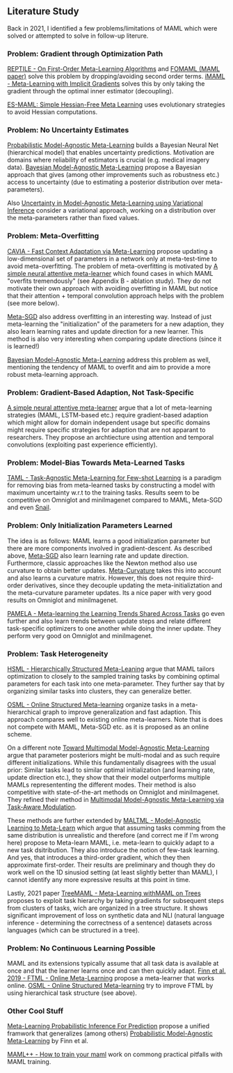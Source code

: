 ## Literature Study
Back in 2021, I identified a few problems/limitations of MAML which were solved or attempted to solve in follow-up literure.

### Problem: Gradient through Optimization Path
[REPTILE - On First-Order Meta-Learning Algorithms](https://arxiv.org/pdf/1803.02999.pdf) and [FOMAML (MAML paper)](https://arxiv.org/pdf/1703.03400.pdf) solve this problem by dropping/avoiding second order terms.
[iMAML - Meta-Learning with Implicit Gradients](https://arxiv.org/pdf/1909.04630.pdf) solves this by only taking the gradient through the optimal inner estimator (decoupling).

[ES-MAML: Simple Hessian-Free Meta Learning](https://arxiv.org/pdf/1910.01215.pdf) uses evolutionary strategies to avoid Hessian computations.

### Problem: No Uncertainty Estimates
[Probabilistic Model-Agnostic Meta-Learning](https://arxiv.org/pdf/1806.02817.pdf) builds a Bayesian Neural Net (hierarchical model) that enables uncertainty predictions. Motivation are domains where reliability of estimators is crucial (e.g. medical imagery data).
[Bayesian Model-Agnostic Meta-Learning](https://papers.neurips.cc/paper/2018/file/e1021d43911ca2c1845910d84f40aeae-Paper.pdf) propose a Bayesian approach that gives (among other improvements such as robustness etc.) access to uncertainty (due to estimating a posterior distribution over meta-parameters).

Also [Uncertainty in Model-Agnostic Meta-Learning using Variational Inference](https://arxiv.org/pdf/1907.11864.pdf) consider a variational approach, working on a distribution over the meta-parameters rather than fixed values.
### Problem: Meta-Overfitting
[CAVIA - Fast Context Adaptation via Meta-Learning](https://arxiv.org/pdf/1810.03642.pdf) propose updating a low-dimensional set of parameters in a network only at meta-test-time to avoid meta-overfitting. The problem of meta-overfitting is motivated by [A simple neural attentive meta-learner](https://arxiv.org/pdf/1707.03141.pdf) which found cases in which MAML "overfits tremendously" (see Appendix B - ablation study). They do not motivate their own approach with avoiding overfitting in MAML but notice that their attention + temporal convolution approach helps with the problem (see more below).

[Meta-SGD](https://arxiv.org/pdf/1707.09835.pdf) also address overfitting in an interesting way. Instead of just meta-learning the "initialization" of the parameters for a new adaption, they also learn learning rates and update direction for a new learner. This method is also very interesting when comparing update directions (since it is learned!)

[Bayesian Model-Agnostic Meta-Learning](https://papers.neurips.cc/paper/2018/file/e1021d43911ca2c1845910d84f40aeae-Paper.pdf) address this problem as well, mentioning the tendency of MAML to overfit and aim to provide a more robust meta-learning approach.

### Problem: Gradient-Based Adaption, Not Task-Specific
[A simple neural attentive meta-learner](https://arxiv.org/pdf/1707.03141.pdf) argue that a lot of meta-learning strategies (MAML, LSTM-based etc.) require gradient-based adaption which might allow for domain independent usage but specific domains might require specific strategies for adaption that are not apparant to researchers. They propose an archtiecture using attention and temporal convolutions (exploiting past experience efficiently).

### Problem: Model-Bias Towards Meta-Learned Tasks
[TAML - Task-Agnostic Meta-Learning for Few-shot Learning](https://arxiv.org/pdf/1805.07722.pdf) is a paradigm for removing bias from meta-learned tasks by constructing a model with maximum uncertainty w.r.t to the training tasks. Results seem to be competitive on Omniglot and miniImagenet compared to MAML, Meta-SGD and even [Snail](https://arxiv.org/pdf/1707.03141.pdf).

### Problem: Only Initialization Parameters Learned
The idea is as follows: MAML learns a good initialization parameter but there are more components involved in gradient-descent. As described above, [Meta-SGD](https://arxiv.org/pdf/1707.09835.pdf) also learn learning rate and update direction. Furthermore, classic approaches like the Newton method also use curvature to obtain better updates. [Meta-Curvature](https://arxiv.org/pdf/1902.03356.pdf) takes this into account and also learns a curvature matrix. However, this does not require third-order derivatives, since they decouple updating the meta-initializtation and the meta-curvature parameter updates. Its a nice paper with very good results on Omniglot and miniImagenet.

[PAMELA - Meta-learning the Learning Trends Shared Across Tasks](https://arxiv.org/pdf/2010.09291.pdf) go even further and also learn trends between update steps and relate different task-specific optimizers to one another while doing the inner update. They perform very good on Omniglot and miniImagenet.

### Problem: Task Heterogeneity
[HSML - Hierarchically Structured Meta-Leaning](https://faculty.ist.psu.edu/jessieli/Publications/2019-ICML-meta-learning-structured.pdf) argue that MAML tailors optimization to closely to the sampled training tasks by combining optimal parameters for each task into one meta-parameter. They further say that by organizing similar tasks into clusters, they can generalize better.

[OSML - Online Structured Meta-learning](https://www.researchgate.net/profile/Huaxiu-Yao/publication/344828393_Online_Structured_Meta-learning/links/5f976f01299bf1b53e497a60/Online-Structured-Meta-learning.pdf) organize tasks in a meta-hierarchical graph to improve generalization and fast adaption. This approach compares well to existing online meta-learners. Note that is does not compete with MAML, Meta-SGD etc. as it is proposed as an online scheme.

On a different note [Toward Multimodal Model-Agnostic Meta-Learning](https://arxiv.org/pdf/1812.07172.pdf) argue that parameter posteriors might be multi-modal and as such require different initializations. While this fundamentally disagrees with the usual prior: Similar tasks lead to similar optimal initialization (and learning rate, update direction etc.), they show that their model outperforms multiple MAMLs represententing the different modes. Their method is also competitive with state-of-the-art methods on Omniglot and miniImagenet. They refined their method in [Multimodal Model-Agnostic Meta-Learning via Task-Aware Modulation](https://arxiv.org/pdf/1910.13616.pdf).

These methods are further extended by [MALTML - Model-Agnostic Learning to Meta-Learn](https://arxiv.org/pdf/2012.02684.pdf) which argue that assuming tasks comming from the same distribution is unrealistic and therefore (and correct me if I'm wrong here) propose to Meta-learn MAML, i.e. meta-learn to quickly adapt to a new task dsitribution. They also introduce the notion of few-task learning. And yes, that introduces a third-order gradient, which they then approximate first-order. Their results are preliminary and though they do work well on the 1D sinusiod setting (at least slightly better than MAML), I cannot identify any more expressive results at this point in time. 

Lastly, 2021 paper [TreeMAML - Meta-Learning withMAML on Trees](https://arxiv.org/pdf/2103.04691.pdf) proposes to exploit task hierarchy by taking gradients for subsequent steps from clusters of tasks, wich are organized in a tree structure. It shows significant improvement of loss on synthetic data and NLI (natural language inference - determining the correctness of a sentence) datasets across languages (which can be structured in a tree). 

### Problem: No Continuous Learning Possible
MAML and its extensions typically assume that all task data is available at once and that the learner learns once and can then quickly adapt. [Finn et al. 2019 - FTML - Online Meta-Learning](https://arxiv.org/pdf/1902.08438.pdf) propose a meta-learner that works online.
[OSML - Online Structured Meta-learning](https://www.researchgate.net/profile/Huaxiu-Yao/publication/344828393_Online_Structured_Meta-learning/links/5f976f01299bf1b53e497a60/Online-Structured-Meta-learning.pdf) try to improve FTML by using hierarchical task structure (see above).

### Other Cool Stuff
[Meta-Learning Probabilistic Inference For Prediction](http://arxiv.org/abs/1805.09921.pdf) propose a unified framwork that generalizes (among others) [Probabilistic Model-Agnostic Meta-Learning](https://arxiv.org/pdf/1806.02817.pdf) by Finn et al.

[MAML++ - How to train your maml](https://arxiv.org/pdf/1810.09502.pdf) work on commong practical pitfalls with MAML training.
